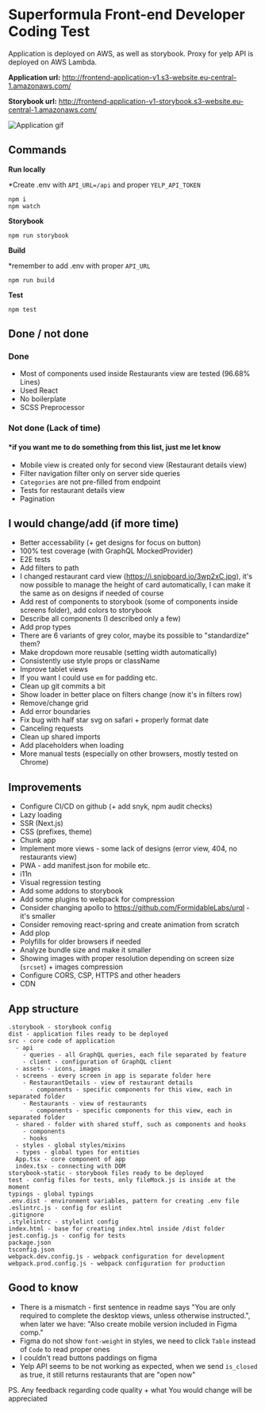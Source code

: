 # Superformula Front-end Developer Coding Test

Application is deployed on AWS, as well as storybook. Proxy for yelp API is deployed on AWS Lambda.

**Application url:** http://frontend-application-v1.s3-website.eu-central-1.amazonaws.com/

**Storybook url:** http://frontend-application-v1-storybook.s3-website.eu-central-1.amazonaws.com/

![Application gif](https://user-images.githubusercontent.com/57920591/69098195-708e5f80-0a58-11ea-83ef-54911710fddc.gif)

## Commands

**Run locally**

*Create .env with `API_URL=/api` and proper `YELP_API_TOKEN`
```
npm i
npm watch
```

**Storybook**
```
npm run storybook
```

**Build**

*remember to add .env with proper `API_URL`
```
npm run build
```

**Test**
```
npm test
```

## Done / not done

### Done

- Most of components used inside Restaurants view are tested (96.68% Lines)
- Used React
- No boilerplate
- SCSS Preprocessor

### Not done (Lack of time)
#### *if you want me to do something from this list, just me let know

- Mobile view is created only for second view (Restaurant details view)
- Filter navigation filter only on server side queries
- `Categories` are not pre-filled from endpoint
- Tests for restaurant details view
- Pagination

## I would change/add (if more time)
- Better accessability (+ get designs for focus on button)
- 100% test coverage (with GraphQL MockedProvider)
- E2E tests
- Add filters to path
- I changed restaurant card view (https://i.snipboard.io/3wp2xC.jpg), it's now possible to manage the height of card automatically, I can make it the same as on designs if needed of course
- Add rest of components to storybook (some of components inside screens folder), add colors to storybook
- Describe all components (I described only a few)
- Add prop types
- There are 6 variants of grey color, maybe its possible to "standardize" them?
- Make dropdown more reusable (setting width automatically)
- Consistently use style props or className
- Improve tablet views
- If you want I could use `em` for padding etc.
- Clean up git commits a bit
- Show loader in better place on filters change (now it's in filters row)
- Remove/change grid
- Add error boundaries
- Fix bug with half star svg on safari + properly format date
- Canceling requests
- Clean up shared imports
- Add placeholders when loading
- More manual tests (especially on other browsers, mostly tested on Chrome)

## Improvements
- Configure CI/CD on github (+ add snyk, npm audit checks)
- Lazy loading
- SSR (Next.js)
- CSS (prefixes, theme)
- Chunk app
- Implement more views - some lack of designs (error view, 404, no restaurants view)
- PWA - add manifest.json for mobile etc.
- i11n
- Visual regression testing
- Add some addons to storybook
- Add some plugins to webpack for compression
- Consider changing apollo to https://github.com/FormidableLabs/urql - it's smaller
- Consider removing react-spring and create animation from scratch
- Add plop
- Polyfills for older browsers if needed
- Analyze bundle size and make it smaller
- Showing images with proper resolution depending on screen size (`srcset`) + images compression
- Configure CORS, CSP, HTTPS and other headers
- CDN

## App structure
```
.storybook - storybook config
dist - application files ready to be deployed
src - core code of application
  - api
    - queries - all GraphQL queries, each file separated by feature
    - client - configuration of GraphQL client
  - assets - icons, images
  - screens - every screen in app is separate folder here
    - RestaurantDetails - view of restaurant details
      - components - specific components for this view, each in separated folder
    - Restaurants - view of restaurants
      - components - specific components for this view, each in separated folder
  - shared - folder with shared stuff, such as components and hooks
    - components
    - hooks
  - styles - global styles/mixins
  - types - global types for entities
  App.tsx - core component of app
  index.tsx - connecting with DOM
storybook-static - storybook files ready to be deployed
test - config files for tests, only fileMock.js is inside at the moment
typings - global typings
.env.dist - environment variables, pattern for creating .env file
.eslintrc.js - config for eslint
.gitignore
.stylelintrc - stylelint config
index.html - base for creating index.html inside /dist folder
jest.config.js - config for tests
package.json
tsconfig.json
webpack.dev.config.js - webpack configuration for development
webpack.prod.config.js - webpack configuration for production
```

## Good to know
- There is a mismatch - first sentence in readme says "You are only required to complete the desktop views, unless otherwise instructed.", when later we have: "Also create mobile version included in Figma comp."
- Figma do not show `font-weight` in styles, we need to click `Table` instead of  `Code` to read proper ones
- I couldn't read buttons paddings on figma
- Yelp API seems to be not working as expected, when we send `is_closed` as true, it still returns restaurants that are "open now"

PS. Any feedback regarding code quality + what You would change will be appreciated
